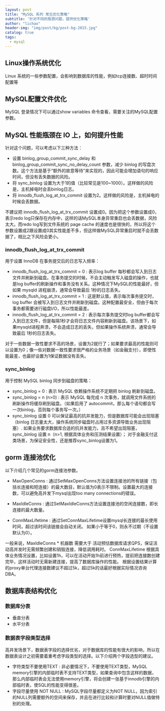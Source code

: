 ```yaml
---
layout: post
title: "MySQL 系列 常见优化策略"
subtitle: '针对不同的瓶颈问题，提供优化策略'
author: "lichao"
header-img: "img/post/bg/post-bg-2015.jpg"
catalog: true
tags:
  - mysql
---
```


## Linux操作系统优化

Linux 系统的一些参数配置，会影响到数据库的性能，例如tcp连接数、超时时间配置等

## MySQL配置文件优化

MySQL 登录情况下可以通过show variables 命令查看，需要关注的MySQL配置参数。

## MySQL 性能瓶颈在 IO 上，如何提升性能

针对这个问题，可以考虑以下三种方法：

* 设置 binlog_group_commit_sync_delay 和 binlog_group_commit_sync_no_delay_count 参数，减少 binlog 的写盘次数。这个方法是基于“额外的故意等待”来实现的，因此可能会增加语句的响应时间，但没有丢失数据的风险。
* 将 sync_binlog 设置为大于1的值（比较常见是100~1000）。这样做的风险是，主机掉电时会丢binlog日志。
* 将 innodb_flush_log_at_trx_commit 设置为2。这样做的风险是，主机掉电的时候会丢数据。

不建议把 innodb_flush_log_at_trx_commit 设置成0。因为把这个参数设置成0，表示redo log只保存在内存中，这样的话MySQL本身异常重启也会丢数据，风险太大。而redo log写到文件系统的 page cache 的速度也是很快的，所以将这个参数设置成2跟设置成0其实性能差不多，但这样做MySQL异常重启时就不会丢数据了，相比之下风险会更小。

### innodb_flush_log_at_trx_commit

用于设置 InnoDB 在事务提交后的日志写入频率：

* innodb_flush_log_at_trx_commit = 0 : 表示log buffer 每秒都会写入到日志文件并刷新到磁盘。在事务提交的时候，不会主动触发写入磁盘的操作，也就是log buffer的刷新操作和事务没有关系。这种情况下MySQL的性能最好，但如果 mysqld 进程崩溃，通常会导致最后 1秒的日志丢失。
* innodb_flush_log_at_trx_commit = 1 : 这是默认值，表示每次事务提交时，log buffer 会被写入到日志文件并刷新到磁盘。这种配置最安全，但由于每次事务都需要进行磁盘I/O，所以性能最差。
* innodb_flush_log_at_trx_commit = 2 : 表示每次事务提交时log buffer都会写入到日志文件，但是每隔1秒才会将日志文件内容刷新到磁盘。该场景下，如果mysqld进程奔溃，不会造成日志的丢失，但如果操作系统奔溃，通常会导致最后 1秒的日志丢失。

对于一些数据一致性要求不高的场景，设置为2就行了；如果要求最高的性能则可以设置为0；像一些对数据一致性要求很严格的业务场景（如金融支付），即使性能最差，也最好设置为1保证数据没有丢失。

### sync_binlog

用于控制 MySQL binlog 同步到磁盘的策略：

* sync_binlog = 0 : 表示 MySQL 依赖操作系统不定期把 binlog 刷新到磁盘。
* sync_binlog = n (n>0) : 表示 MySQL 每完成 n 次事务，就调用文件系统的刷新操作将缓存刷到磁盘。（如果启用了 autocommit，那么每个语句都会写一次binlog，否则每个事务写一次。）
* sync_binlog 设置 0 可以保证最高的抗并发能力，但是数据库可能会出现阻塞（binlog 日志量太大，操作系统同步磁盘时占用过多资源导致业务出现阻塞）. 如果业务要求数据库合适的抗并发能力，且不希望出现阻塞，sync_binlog 设置 n（n>1, 根据具体业务和压测结果设置）； 对于金融支付这类场景，为保证安全性，还是推荐sync_binlog设置为1。

## gorm 连接池优化

以下介绍几个常见的gorm连接池参数。

* MaxOpenConns : 通过SetMaxOpenConns方法设置连接池的所有链接（包括长连接和短连接）的最大数目，默认值为0表示不限制。设置最大的连接数，可以避免高并发下mysql出现too many connections的错误。

* MaxIdleConns : 通过SetMaxIdleConns方法设置连接池的空闲连接数，即长连接的最大数量。

* ConnMaxLifetime : 通过SetConnMaxLifetime设置mysql长连接的最长使用时间，超过该时间该链接会自动关闭。 如果小于等于0，则永不过期（不设置默认为0）。

一般来说，MaxIdleConns * 机器数 需要大于 活动预估数据库请求QPS，保证活动高并发时无需频繁创建和销毁连接，降低调用耗时。 ConnMaxLifetime 根据具体业务情况设置，比如设置1h，可以在活动开始1h前进行预热，提前把连接数创建完毕，这样活动时无需新建连接，提高了数据库操作的性能。 根据设置结果计算的proxy单台代理连接数建议不超过5k，超过5k的话最好根据实际情况咨询DBA。

## 数据库表结构优化

### 数据库分表

* 垂直分表
* 水平分表

### 数据表字段类型选择

高并发场景下，数据表字段的选择优劣，对于数据库的性能有很大的影响，所以在数据表设计之初需要着重考虑字段类型的选择。以下介绍两个字段选型的建议。

* 字符类型不要使用TEXT : 非必要情况下，不要使用TEXT类型，MySQL memory引擎的内部临时表不支持TEXT类型，如果查询中包含这样的数据，那么内部临时表会无法使用memory引擎，将会创建一张基于innodb引擎的内部临时表，使SQL的性能变得很差。
* 字段尽量使用 NOT NULL : MySQL字段尽量都定义为NOT NULL，因为索引的NULL列需要额外的空间来保存，并且在进行比较和计算时要对NULL值做特别的处理。
